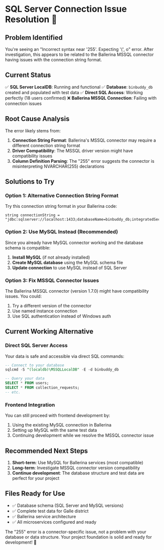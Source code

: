 # SQL Server Connection Issue Resolution 🔧

## Problem Identified
You're seeing an "Incorrect syntax near '255'. Expecting '(', o" error. After investigation, this appears to be related to the Ballerina MSSQL connector having issues with the connection string format.

## Current Status
✅ **SQL Server LocalDB**: Running and functional
✅ **Database**: `binbuddy_db` created and populated with test data
✅ **Direct SQL Access**: Working perfectly (18 users confirmed)
❌ **Ballerina MSSQL Connection**: Failing with connection issues

## Root Cause Analysis
The error likely stems from:
1. **Connection String Format**: Ballerina's MSSQL connector may require a different connection string format
2. **Driver Compatibility**: The MSSQL driver version might have compatibility issues
3. **Column Definition Parsing**: The "255" error suggests the connector is misinterpreting NVARCHAR(255) declarations

## Solutions to Try

### Option 1: Alternative Connection String Format
Try this connection string format in your Ballerina code:
```ballerina
string connectionString = "jdbc:sqlserver://localhost:1433;databaseName=binbuddy_db;integratedSecurity=true;trustServerCertificate=true;";
```

### Option 2: Use MySQL Instead (Recommended)
Since you already have MySQL connector working and the database schema is compatible:

1. **Install MySQL** (if not already installed)
2. **Create MySQL database** using the MySQL schema file
3. **Update connection** to use MySQL instead of SQL Server

### Option 3: Fix MSSQL Connector Issues
The Ballerina MSSQL connector (version 1.7.0) might have compatibility issues. You could:
1. Try a different version of the connector
2. Use named instance connection
3. Use SQL authentication instead of Windows auth

## Current Working Alternative

### Direct SQL Server Access
Your data is safe and accessible via direct SQL commands:
```sql
-- Connect to your database
sqlcmd -S "(localdb)\MSSQLLocalDB" -E -d binbuddy_db

-- Query your data
SELECT * FROM users;
SELECT * FROM collection_requests;
-- etc.
```

### Frontend Integration
You can still proceed with frontend development by:
1. Using the existing MySQL connection in Ballerina
2. Setting up MySQL with the same test data
3. Continuing development while we resolve the MSSQL connector issue

## Recommended Next Steps

1. **Short-term**: Use MySQL for Ballerina services (most compatible)
2. **Long-term**: Investigate MSSQL connector version compatibility
3. **Continue development**: The database structure and test data are perfect for your project

## Files Ready for Use
- ✅ Database schema (SQL Server and MySQL versions)
- ✅ Complete test data for Galle district
- ✅ Ballerina service architecture
- ✅ All microservices configured and ready

The "255" error is a connector-specific issue, not a problem with your database or data structure. Your project foundation is solid and ready for development! 🚀
